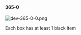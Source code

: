 #### 365-0
![dev-365-0-0.png](https://github.com/lil-lab/nlvr/raw/master/nlvr/dev/images/2/dev-365-0-0.png "dev-365-0-0.png")

Each box has at least 1 black item